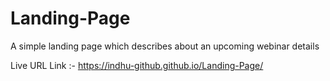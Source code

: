 # Landing-Page

A simple landing page which describes about an upcoming webinar details

Live URL Link :- https://indhu-github.github.io/Landing-Page/
